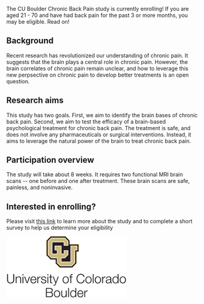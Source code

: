 The CU Boulder Chronic Back Pain study is currently enrolling!
If you are aged 21 - 70 and have had back pain for the past 3 or more months, you may be eligible.  Read on!

## Background
Recent research has revolutionized our understanding of chronic pain.  It suggests that the brain plays a central role in chronic pain.  However, the brain correlates of chronic pain remain unclear, and how to leverage this new perpsective on chronic pain to develop better treatments is an open question.

## Research aims
This study has two goals.  First, we aim to identify the brain bases of chronic back pain.  Second, we aim to test the efficacy of a brain-based psychological treatment for chronic back pain.  The treatment is safe, and does not involve any pharmaceuticals or surgical interventions.  Instead, it aims to leverage the natural power of the brain to treat chronic back pain.

## Participation overview
The study will take about 8 weeks.  It requires two functional MRI brain scans -- one before and one after treatment.  These brain scans are safe, painless, and noninvasive.  

## Interested in enrolling?
Please visit [this link](http://canlabweb.colorado.edu/cbp) to learn more about the study and to complete a short survey to help us determine your eligibility

![logo](CUlogo.png "Title")
